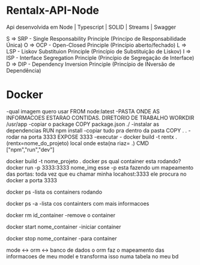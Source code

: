 # Rentalx-API-Node
Api desenvolvida em Node | Typescript | SOLID | Streams | Swagger

S => SRP - Single Responsability Principle (Princípo de Responsabilidade Única)
O => OCP - Open-Closed Principle (Princípio aberto/fechado)
L => LSP - Liskov Substituion Principle (Princípio de Substituição de Liskov)
I => ISP - Interface Segregation Principle (Princípio de Segregação de Interface)
D => DIP - Dependency Inversion Principle (Princípio de INversão de Dependência)

# Docker
-qual imagem quero usar
FROM node:latest
-PASTA ONDE AS INFORMACOES ESTARAO CONTIDAS. DIRETORIO DE TRABALHO 
WORKDIR /usr/app
-copiar o package
COPY package.json ./
-instalar as dependencias
RUN npm install
-copiar tudo pra dentro da pasta
COPY . . 
-rodar na porta 3333
EXPOSE 3333
-executar - docker build -t rentx . (rentx=nome_do_projeto) local onde esta(na riaz= .)
CMD ["npm","run","dev"]


docker build -t nome_projeto .
docker ps 
  qual container esta rodando?
docker run -p 3333:3333 nome_img
  esse -p esta fazendo um mapeamento das portas: toda vez que eu chamar minha locahost:3333 ele procura no docker a porta 3333

docker ps
-lista os containers rodando

docker ps -a
-lista cos containters com mais informacoes

docker rm id_container
-remove o container

docker start nome_container
-iniciar container

docker stop nome_container
-para container

mode <-> orm <-> banco de dados
o orm faz o mapeamento das informacoes de meu model e transforma isso numa tabela no meu bd